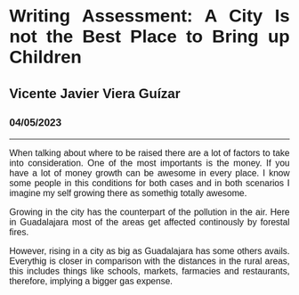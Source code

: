 <style>
@import url('https://fonts.googleapis.com/css2?family=Montserrat:wght@300;400&display=swap');

div {
    font-family: 'Montserrat', sans-serif;
    font-size: 16px;
    text-align: justify;
}
</style>
<div>

# Writing Assessment: A City Is not the Best Place to Bring up Children
## Vicente Javier Viera Guízar
### 04/05/2023
_____________________________________________________
When talking about where to be raised there are a lot of factors to take into consideration. One of the most importants is the money. If you have a lot of money growth can be awesome in every place. I know some people in this conditions for both cases and in both scenarios I imagine my self growing there as somethig totally awesome.

Growing in the city has the counterpart of the pollution in the air. Here in Guadalajara most of the areas get affected continously by forestal fires.

However, rising in a city as big as Guadalajara has some others avails. Everythig is closer in comparison with the distances in the rural areas, this includes things like schools, markets, farmacies and restaurants, therefore, implying a bigger gas expense.
</div>